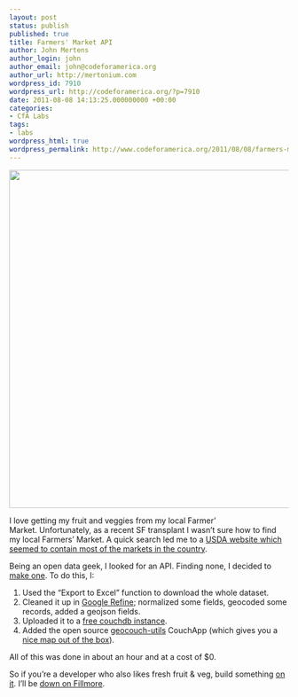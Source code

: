 ```yaml
---
layout: post
status: publish
published: true
title: Farmers' Market API
author: John Mertens
author_login: john
author_email: john@codeforamerica.org
author_url: http://mertonium.com
wordpress_id: 7910
wordpress_url: http://codeforamerica.org/?p=7910
date: 2011-08-08 14:13:25.000000000 +00:00
categories:
- CfA Labs
tags:
- labs
wordpress_html: true
wordpress_permalink: http://www.codeforamerica.org/2011/08/08/farmers-market-api/
---
```


<p><a href="http://usda.iriscouch.com/farmers_markets/_design/geo/_rewrite/#4.57/39.256/-96.913"><img alt="" class="alignleft size-full wp-image-7918" src="http://codeforamerica.org/wp-content/uploads/2011/08/Farmers-Market-Map1.png" title="Farmers-Market-Map" width="610"/></a></p>
<p>I love getting my fruit and veggies from my local Farmer’ Market. Unfortunately, as a recent SF transplant I wasn’t sure how to find my local Farmers’ Market. A quick search led me to a <a href="http://search.ams.usda.gov/farmersmarkets/" target="_blank" title="USDA AMS Farmers' Market Search">USDA website which seemed to contain most of the markets in the country</a>.</p>
<p>Being an open data geek, I looked for an API. Finding none, I decided to <a href="http://usda.iriscouch.com/farmers_markets/_design/geo/_spatiallist/geojson/full?bbox=-122.61248930742187,37.655669842383595,-122.24788054277343,37.83240550745524">make one</a>. To do this, I:</p>
<ol>
<li>Used the “Export to Excel” function to download the whole dataset.</li>
<li>Cleaned it up in <a href="http://code.google.com/p/google-refine/" target="_blank" title="Learn more about Google Refine">Google Refine</a>; normalized some fields, geocoded some records, added a geojson fields.</li>
<li>Uploaded it to a <a href="http://iriscouch.com" target="_blank" title="Free CouchDB hosting ">free couchdb instance</a>.</li>
<li>Added the open source <a href="https://github.com/maxogden/geocouch-utils" target="_blank" title="Download from GitHub">geocouch-utils</a> CouchApp (which gives you a <a href="http://usda.iriscouch.com/farmers_markets/_design/geo/_rewrite/#4.57/39.256/-96.913" target="_blank" title="The Farmers' Markets Map">nice map out of the box</a>).</li>
</ol>
<p>All of this was done in about an hour and at a cost of $0.</p>
<p>So if you’re a developer who also likes fresh fruit &amp; veg, build something <a href="http://usda.iriscouch.com/farmers_markets/_design/geo/_spatiallist/geojson/full?bbox=-122.61248930742187,37.655669842383595,-122.24788054277343,37.83240550745524">on it</a>. I’ll be <a href="http://www.pcfma.com/market_home.php?market_id=13" target="_blank" title="Info on the Fillmore Farmers' Market">down on Fillmore</a>.</p>

